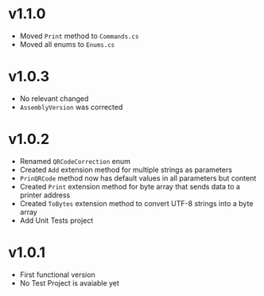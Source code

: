 # v1.1.0
- Moved `Print` method to `Commands.cs`
- Moved all enums to `Enums.cs`

# v1.0.3
- No relevant changed
- `AssemblyVersion` was corrected

# v1.0.2
- Renamed `QRCodeCorrection` enum
- Created `Add` extension method for multiple strings as parameters
- `PrinQRCode` method now has default values in all parameters but content
- Created `Print` extension method for byte array that sends data to a printer address
- Created `ToBytes` extension method to convert UTF-8 strings into a byte array
- Add Unit Tests project

# v1.0.1
- First functional version
- No Test Project is avaiable yet
